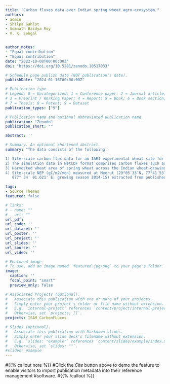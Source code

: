```yaml
---
title: "Carbon fluxes data over Indian spring wheat agro-ecosystem."
authors:
- admin
- Shilpa Gahlot
- Somnath Baidya Roy
- V. K. Sehgal


author_notes:
- "Equal contribution"
- "Equal contribution"
date: "2022-10-08T00:00:00Z"
doi: "https://doi.org/10.5281/zenodo.10517033"

# Schedule page publish date (NOT publication's date).
publishDate: "2024-01-16T00:00:00Z"

# Publication type.
# Legend: 0 = Uncategorized; 1 = Conference paper; 2 = Journal article;
# 3 = Preprint / Working Paper; 4 = Report; 5 = Book; 6 = Book section;
# 7 = Thesis; 8 = Patent; 9 = Dataset
publication_types: ["9"]

# Publication name and optional abbreviated publication name.
publication: "Zenodo"
publication_short: ""

abstract: ''

# Summary. An optional shortened abstract.
summary: "The data consists of the following:

1) Site-scale carbon flux data for an IARI experimental wheat site for the growing season 2013–2014 in New Delhi (28°40' N, 77°12' E).
2) The simulation data in NetCDF format comprises carbon fluxes such as GPP, NPP, Ra, Rh, and NEE.
3) Harvested wheat area of spring wheat across the Indian wheat-growing regions.
4) Site-scale NEP (gC/m2/mon) measured at Meerut (29°05′33″N, 77°41′53″E; growing season 2009-2010) and Saharanpur (29° 52′ 19.139″ N and   
   077° 34′ 01.621″ E; growing season 2014-15) extracted from published work (Patel et al., 2011; Patel et al., 2021, respectively)"

tags:
- Source Themes
featured: false

# links:
# - name: ""
#   url: ""
url_pdf: 
url_code: ''
url_dataset: ''
url_poster: ''
url_project: ''
url_slides: ''
url_source: ''
url_video: ''

# Featured image
# To use, add an image named `featured.jpg/png` to your page's folder. 
image:
  caption: ''
  focal_point: "smart"
  preview_only: false

# Associated Projects (optional).
#   Associate this publication with one or more of your projects.
#   Simply enter your project's folder or file name without extension.
#   E.g. `internal-project` references `content/project/internal-project/index.md`.
#   Otherwise, set `projects: []`.
projects: ISAM_CarbonFLuxes

# Slides (optional).
#   Associate this publication with Markdown slides.
#   Simply enter your slide deck's filename without extension.
#   E.g. `slides: "example"` references `content/slides/example/index.md`.
#   Otherwise, set `slides: ""`.
#slides: example
---
```


#{{% callout note %}}
#Click the *Cite* button above to demo the feature to enable visitors to import publication metadata into their reference management #software.
#{{% /callout %}}
